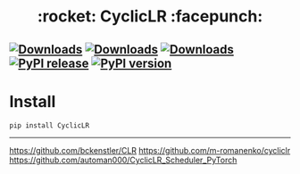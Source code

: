 <h1 align = "center">:rocket: CyclicLR :facepunch:</h1>

[![Downloads](http://pepy.tech/badge/CyclicLR)](http://pepy.tech/project/CyclicLR)
[![Downloads](https://pepy.tech/badge/CyclicLR/month)](https://pepy.tech/project/CyclicLR/month)
[![Downloads](https://pepy.tech/badge/CyclicLR/week)](https://pepy.tech/project/CyclicLR/week)
[![PyPI release](https://img.shields.io/pypi/v/CyclicLR.svg)](https://pypi.python.org/pypi/CyclicLR)
[![PyPI version](https://img.shields.io/pypi/pyversions/CyclicLR.svg)](https://pypi.python.org/pypi/CyclicLR)
---

# Install
```sh
pip install CyclicLR
```


---
https://github.com/bckenstler/CLR
https://github.com/m-romanenko/cycliclr
https://github.com/automan000/CyclicLR_Scheduler_PyTorch